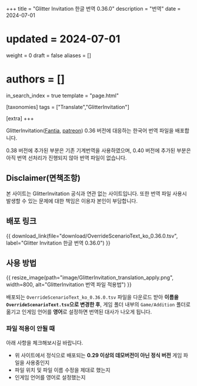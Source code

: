 +++
title = "Glitter Invitation 한글 번역 0.36.0"
description = "번역"
date = 2024-07-01
# updated = 2024-07-01
weight = 0
draft = false
aliases = []
# authors = []
in_search_index = true
template = "page.html"

[taxonomies]
tags = ["Translate","GlitterInvitation"]

[extra]
+++

GlitterInvitation([Fantia](https://fantia.jp/fanclubs/208640), [patreon](https://www.patreon.com/giantess_snowdrop)) 0.36 버전에 대응하는 한국어 번역 파일을 배포합니다.

0.38 버전에 추가된 부분은 기존 기계번역을 사용하였으며, 0.40 버전에 추가된 부분은 아직 번역 선처리가 진행되지 않아 번역 파일이 없습니다.

## Disclaimer(면책조항)

본 사이트는 GlitterInvitation 공식과 연관 없는 사이트입니다. 또한 번역 파일 사용시 발생할 수 있는 문제에 대한 책임은 이용자 본인이 부담합니다.

## 배포 링크

{{ download_link(file="download/OverrideScenarioText_ko_0.36.0.tsv", label="Glitter Invitation 한글 번역 0.36.0") }}

## 사용 방법

{{ resize_image(path="image/GlitterInvitation_translation_apply.png", width=800, alt="GlitterInvitation 번역 파일 적용법") }}

배포되는 `OverrideScenarioText_ko_0.36.0.tsv` 파일을 다운로드 받아 **이름을 `OverrideScenarioText.tsv`으로 변경한 후**, 게임 폴더 내부의 `Game/Addition` 폴더로 옮기고 인게임 언어를 **영어**로 설정하면 번역된 대사가 나오게 됩니다.

### 파일 적용이 안될 때

아래 사항을 체크해보시길 바랍니다.
- 위 사이트에서 정식으로 배포되는 **0.29 이상의 데모버전이 아닌 정식 버전** 게임 파일을 사용중인지
- 파일 위치 및 파일 이름 수정을 제대로 했는지
- 인게임 언어를 영어로 설정했는지
